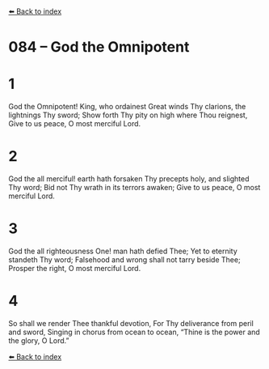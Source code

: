 [⬅️ Back to index](../README.md)

# 084 – God the Omnipotent


# 1
God the Omnipotent! King, who ordainest
Great winds Thy clarions, the lightnings Thy sword;
Show forth Thy pity on high where Thou reignest,
Give to us peace, O most merciful Lord.

# 2
God the all merciful! earth hath forsaken
Thy precepts holy, and slighted Thy word;
Bid not Thy wrath in its terrors awaken;
Give to us peace, O most merciful Lord.

# 3
God the all righteousness One! man hath defied Thee;
Yet to eternity standeth Thy word;
Falsehood and wrong shall not tarry beside Thee;
Prosper the right, O most merciful Lord.

# 4
So shall we render Thee thankful devotion,
For Thy deliverance from peril and sword,
Singing in chorus from ocean to ocean,
“Thine is the power and the glory, O Lord.”

[⬅️ Back to index](../README.md)

